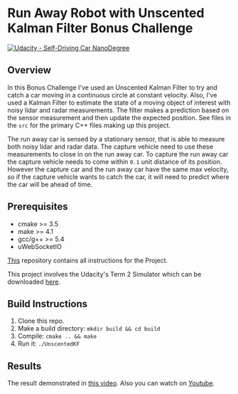 # Run Away Robot with Unscented Kalman Filter Bonus Challenge
[![Udacity - Self-Driving Car NanoDegree](https://s3.amazonaws.com/udacity-sdc/github/shield-carnd.svg)](http://www.udacity.com/drive)

## Overview

In this Bonus Challenge I've used an Unscented Kalman Filter to try and catch a car moving in a continuous circle at constant velocity. Also, I've used a Kalman Filter to estimate the state of a moving object of interest with noisy lidar and radar measurements. The filter makes a prediction based on the sensor measurement and then update the expected position. See files in the `src` for the primary C++ files making up this project.

The run away car is sensed by a stationary sensor, that is able to measure both noisy lidar and radar data. The capture vehicle  need to use these measurements to close in on the run away car. To capture the run away car the capture vehicle needs to come within `0.1` unit distance of its position. However the capture car and the run away car have the same max velocity, so if the capture vehicle wants to catch the car, it will need to predict where the car will be ahead of time.

## Prerequisites

* cmake >= 3.5
* make >= 4.1 
* gcc/g++ >= 5.4
* uWebSocketIO

[This](https://github.com/udacity/CarND-Catch-Run-Away-Car-UKF) repository contains all instructions for the Project.

This project involves the Udacity's Term 2 Simulator which can be downloaded [here](https://github.com/udacity/self-driving-car-sim/releases).

## Build Instructions

1. Clone this repo.
2. Make a build directory: `mkdir build && cd build`
3. Compile: `cmake .. && make` 
4. Run it: `./UnscentedKF`

## Results

The result demonstrated in [this video](https://github.com/feklistoff/CarND-Catch-Run-Away-Car-UKF/blob/master/catch_a_car.mov). Also you can watch on [Youtube](https://youtu.be/A0vb_n9Rkl8).
